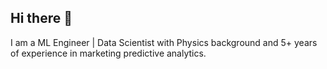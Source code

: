 ## Hi there 👋

I am a ML Engineer | Data Scientist with Physics background and 5+ years of experience in marketing predictive analytics. 
